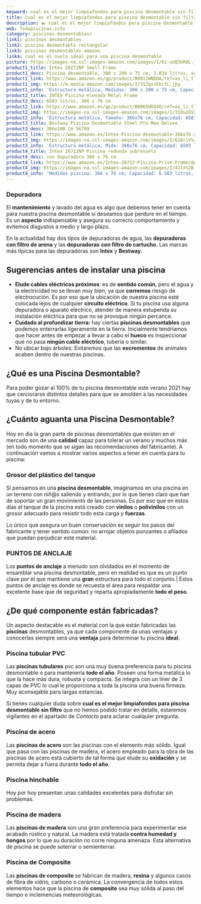 ```yaml
---
keyword: cual es el mejor limpiafondos para piscina desmontable sin filtro
title: Cual es el mejor limpiafondos para piscina desmontable sin filtro | Todopiscinas.info
description: 🏊 cual es el mejor limpiafondos para piscina desmontable sin filtro Ideales para este verano 2021. Aquí puedes comprar cual es el mejor limpiafondos para piscina desmontable sin filtro y comparar con otras similares. No dejes escapar cual es el mejor limpiafondos para piscina desmontable sin filtro a un precio realmente tentador.
web: Todopiscinas.info
category: piscinas-desmontables/
link1: piscinas desmontables
link2: piscina desmontable rectangular
link3: piscinas desmontables amazon
link4: cual es el suelo ideal para una piscina desmontable
picture: https://images-na.ssl-images-amazon.com/images/I/61-uUQ3GR8L.jpg
product1_title: Intex 28272NP Small Frame
product1_desc: Piscina desmontable, 300 x 200 x 75 cm, 3.834 litros, azul
product1_link: https://www.amazon.es/gp/product/B001IWNDDA/ref=as_li_tl?ie=UTF8&camp=3638&creative=24630&creativeASIN=B001IWNDDA&linkCode=as2&tag=todopiscinas0e-21&linkId=25b9d647487c889cb6ef56ed63f50ca1
product1_img: https://m.media-amazon.com/images/I/31ZqsiEkctL.jpg
product1_info: 'Estructura metálica, Medidas: 300 x 200 x 75 cm, Capacidad: 3.834 litros, Para 6 personas (+ 6 años), Fácil montaje, Forma rectangular'
product2_title: INTEX Piscina elevada Metal Frame
product2_desc: 6503 litros, 366 x 76 cm
product2_link: https://www.amazon.es/gp/product/B0065HDQ4O/ref=as_li_tl?ie=UTF8&camp=3638&creative=24630&creativeASIN=B0065HDQ4O&linkCode=as2&tag=todopiscinas0e-21&linkId=ed2430e3ba564d3527ee103df33ed7b3
product2_img: https://images-na.ssl-images-amazon.com/images/I/31Ou2GV2SAL.jpg
product2_info: 'Estructura metálica, Tamaño: 366x76 cm, Capacidad: 6503 litros, Forma circular, De 4 a 7 personas (+6 años)'
product3_title: Bestway Piscina Desmontable Steel Pro Max Deluxe
product3_desc: 366x100 Cm 56709
product3_link: https://www.amazon.es/Intex-Piscina-desmontable-366x76-28210NP/dp/B0065HDQ4O?__mk_es_ES=%C3%85M%C3%85%C5%BD%C3%95%C3%91&crid=25UQGV9HG2INI&dchild=1&keywords=piscinas+desmontables&qid=1615854176&sprefix=piscinas+dem%2Caps%2C201&sr=8-5&linkCode=ll1&tag=todopiscinas0e-21&linkId=34f200977c6cbaab1f3f4d9ac0e64755&language=es_ES&ref_=as_li_ss_tl
product3_img: https://images-na.ssl-images-amazon.com/images/I/616riV%2BiY3L.jpg
product3_info: 'Estructura metálica, Mide: 366x76 cm, Capacidad: 6503 litros, De 4 a 7 personas mayores de 6 años, Forma circular, Tecnología Super-Tough'
product4_title: Intex 26712NP Piscina redonda sobresuelo
product4_desc: con depuradora 366 x 76 cm
product4_link: https://www.amazon.es/Intex-26712-Piscina-Prism-Frame/dp/B07FB823GL?__mk_es_ES=%C3%85M%C3%85%C5%BD%C3%95%C3%91&dchild=1&keywords=piscinas+desmontables+con+depuradora&qid=1615936418&sr=8-5&linkCode=ll1&tag=todopiscinas0e-21&linkId=d98699de7830cd471766fa1daa36de34&language=es_ES&ref_=as_li_ss_tl
product4_img: https://images-na.ssl-images-amazon.com/images/I/41lX%2B-YpibL.jpg
product4_info: 'Medidas piscina: 366 x 76 cm, Capacidad: 6.503 litros, Incluye depuradora de cartucha A, Lona resistente triple capa'
---
```



<external-banner></external-banner>



### Depuradora

El **mantenimiento** y lavado del agua es algo que debemos tener en cuenta para nuestra piscina desmontable si deseamos que perdure en el tiempo. Es un **aspecto** indispensable y asegura su correcto comportamiento y evitemos disgustos a medio y largo plazo.

En la actualidad hay dos tipos de depuradoras de agua, las **depuradoras con filtro de arena** y  las **depuradoras** **con filtro de cartucho.** Las marcas más típicas para las depuradoras son **Intex** y **Bestway**.

<brand-panel :title=product1_title :desc=product1_desc :img=product1_img :link=product1_link></brand-panel>


## Sugerencias antes de instalar una piscina



*   **Elude cables eléctricos próximos**: es de **sentido común**, pero el agua y la electricidad no se llevan muy bien, ya que **corremos** riesgo de electrocución. Es por eso que la ubicación de nuestra piscina esté colocada lejos de cualquier **circuito eléctrico**. Si tu piscina usa alguna depuradora o aparato eléctrico, atender de manera estupenda su instalación eléctrica para que no se provoque ningún percance.
*   **Cuidado al profundizar tierra:** hay ciertas **piscinas desmontables** que podemos enterrarlas ligeramente en la tierra. Inicialmente tendríamos que hacer antes de empezar a llevar a cabo el **hueco** es inspeccionar que no pasa **ningún cable eléctrico**, tubería o similar.
*   No ubicar bajo árboles: Evitaremos que las **excrementos** de animales acaben dentro de nuestras piscinas.
## ¿Qué es una Piscina Desmontable?



Para poder gozar al 100% de tu piscina desmontable este verano 2021 hay que cerciorarse distintos detalles para que se amolden a las necesidades tuyas y de tu entorno.


## ¿Cuánto aguanta una Piscina Desmontable?

Hoy en dia la gran parte de piscinas desmontables que existen en el mercado son de una **calidad** capaz para tolerar un verano y muchos más (en todo momento que se sigan las recomendaciones del fabricante). A continuación vamos a mostrar varios aspectos a tener en cuenta para tu piscina:


### Grosor del plástico del tanque

Si pensamos en una **piscina desmontable**, imaginamos en una piscina en un terreno con niñ@s saliendo y entrando, por lo que tienes claro que han de soportar un gran movimiento de las personas. Es por eso que en estos días el tanque de la piscina está creado con **vinilos** o **polivinilos** con un grosor adecuado para resistir todo esta carga y **fuerzas**.

Lo único que asegura un	 buen conservación es seguir los pasos del fabricante y tener sentido común: no arrojar objetos punzantes o afilados que puedan perjudicar este material.


### PUNTOS DE ANCLAJE

Los **puntos de anclaje** a menudo son olvidados en el momento de ensamblar una piscina desmontable, pero en realidad es que es un punto clave por el que mantiene una **gran** estructura para todo el conjunto.| Estos puntos de anclaje es donde se recuesta el área para respaldar una excelente base que de seguridad y reparta apropiadamente **todo el peso**.


## ¿De qué componente están fabricadas?

Un aspecto destacable es el material con la que están fabricadas las **piscinas** desmontables, ya que cada componente da unas ventajas y conocerlas siempre será una **ventaja** para determinar tu piscina **ideal**.


### Piscina tubular PVC

Las **piscinas tubulares** pvc son una muy buena preferencia para tu piscina desmontable o para mantenerla **todo el año**. Poseen una forma metálica lo que la hace más dura, robusta y compacta. Se integra con un liner de 3 capas de PVC lo cual le proporciona a toda la piscina una buena firmeza. Muy aconsejable para largas estancias.

Si tienes cualquier duda sobre **cual es el mejor limpiafondos para piscina desmontable sin filtro** que no hemos podido tratar en detalle, estaremos vigilantes en el apartado de _Contacto_ para aclarar cualquier pregunta.


### Piscina de acero

Las **piscinas de acero** son las piscinas con el elemento más sólido. Igual que pasa con las piscinas de madera, el acero empleado para la obra de las piscinas de acero está cubierto de tal forma que elude su **oxidación** y se permita dejar a fuera durante **todo el año**.


### Piscina hinchable

 Hoy por hoy presentan unas calidades excelentes para disfrutar sin problemas.


### Piscina de madera

Las **piscinas de madera** son una gran preferencia para experimentar ese acabado rústico y natural. La madera está tratada **contra humedad y hongos** por lo que su duración no corre ninguna amenaza. Esta alternativa de piscina se puede soterrar o semienterrar.


### Piscina de Composite

Las **piscinas de composite** se fabrican de madera, **resina** y algunos casos de fibra de vidrio, carbono o cerámica. La convergencia de todos estos elementos hace que la piscina de **composite** sea muy sólida al paso del tiempo e inclemencias meteorológicas.

<stats-list :link1=link1 :link2=link2 :link3=link3 :link4=link4 :category=category></stats-list>
